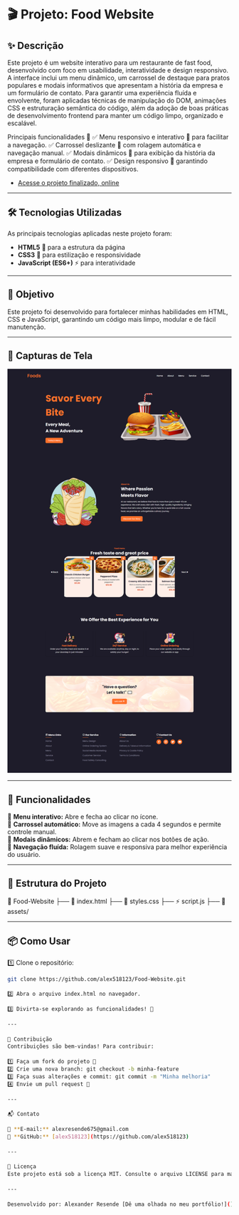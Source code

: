 # 🎬 Projeto: Food Website

## ✨ Descrição  

Este projeto é um website interativo para um restaurante de fast food, desenvolvido com foco em usabilidade, interatividade e design responsivo. A interface inclui um menu dinâmico, um carrossel de destaque para pratos populares e modais informativos que apresentam a história da empresa e um formulário de contato. Para garantir uma experiência fluída e envolvente, foram aplicadas técnicas de manipulação do DOM, animações CSS e estruturação semântica do código, além da adoção de boas práticas de desenvolvimento frontend para manter um código limpo, organizado e escalável.

Principais funcionalidades 🔽
✅ Menu responsivo e interativo 🍔 para facilitar a navegação.
✅ Carrossel deslizante 🎠 com rolagem automática e navegação manual.
✅ Modais dinâmicos 💬 para exibição da história da empresa e formulário de contato.
✅ Design responsivo 📱 garantindo compatibilidade com diferentes dispositivos.

- [Acesse o projeto finalizado, online](https://alex518123.github.io/Food-Website)

---

## 🛠️ Tecnologias Utilizadas  
As principais tecnologias aplicadas neste projeto foram:  

- **HTML5** 📄 para a estrutura da página  
- **CSS3** 🎨 para estilização e responsividade  
- **JavaScript (ES6+)** ⚡ para interatividade  

---

## 🎯 Objetivo
Este projeto foi desenvolvido para fortalecer minhas habilidades em HTML, CSS e JavaScript, garantindo um código mais limpo, modular e de fácil manutenção.

---

## 📸 Capturas de Tela  
![Preview do projeto](.github/preview.png)  

---

## 🚀 Funcionalidades  
🔹 **Menu interativo:** Abre e fecha ao clicar no ícone.  
🔹 **Carrossel automático:** Move as imagens a cada 4 segundos e permite controle manual.  
🔹 **Modais dinâmicos:** Abrem e fecham ao clicar nos botões de ação.  
🔹 **Navegação fluída:** Rolagem suave e responsiva para melhor experiência do usuário.  

---

## 📂 Estrutura do Projeto  

📁 Food-Website
 ├── 📄 index.html
 ├── 🎨 styles.css
 ├── ⚡ script.js
 ├── 📁 assets/  

---

## 📦 Como Usar  
1️⃣ Clone o repositório:  
```sh
git clone https://github.com/alex518123/Food-Website.git

2️⃣ Abra o arquivo index.html no navegador.

3️⃣ Divirta-se explorando as funcionalidades! 🚀

---

🤝 Contribuição
Contribuições são bem-vindas! Para contribuir:

1️⃣ Faça um fork do projeto 🍴
2️⃣ Crie uma nova branch: git checkout -b minha-feature
3️⃣ Faça suas alterações e commit: git commit -m "Minha melhoria"
4️⃣ Envie um pull request 📩

---

📬 Contato

📧 **E-mail:** alexresende675@gmail.com
🐙 **GitHub:** [alex518123](https://github.com/alex518123)

---

📝 Licença
Este projeto está sob a licença MIT. Consulte o arquivo LICENSE para mais detalhes.

---

Desenvolvido por: Alexander Resende [Dê uma olhada no meu portfólio!]()
